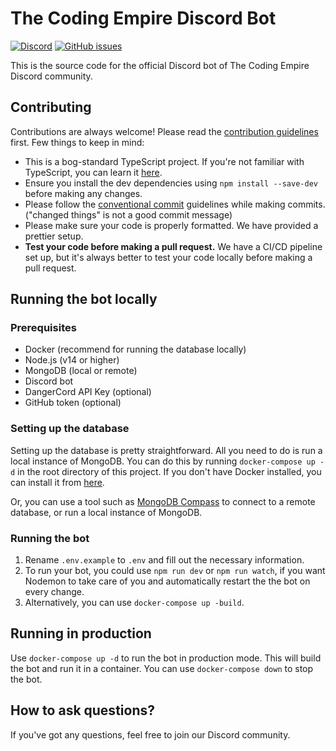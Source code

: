# The Coding Empire Discord Bot

[![Discord](https://img.shields.io/discord/952138215136055329?color=7289da&label=Discord&logo=discord&logoColor=white)](https://discord.gg/Z7NDVrTmDN)
[![GitHub issues](https://img.shields.io/github/issues/The-Coding-Empire/discord-bot?color=green)]()

This is the source code for the official Discord bot of The Coding Empire Discord community.

## Contributing

Contributions are always welcome! Please read the [contribution guidelines](CONTRIBUTING.md) first.
Few things to keep in mind:

-   This is a bog-standard TypeScript project. If you're not familiar with TypeScript, you can learn it [here](https://www.typescriptlang.org/docs/handbook/typescript-in-5-minutes.html).
-   Ensure you install the dev dependencies using `npm install --save-dev` before making any changes.
-   Please follow the [conventional commit](https://www.conventionalcommits.org/en/v1.0.0/) guidelines while making commits. ("changed things" is not a good commit message)
-   Please make sure your code is properly formatted. We have provided a prettier setup.
-   **Test your code before making a pull request.** We have a CI/CD pipeline set up, but it's always better to test your code locally before making a pull request.

## Running the bot locally

### Prerequisites

-   Docker (recommend for running the database locally)
-   Node.js (v14 or higher)
-   MongoDB (local or remote)
-   Discord bot
-   DangerCord API Key (optional)
-   GitHub token (optional)

### Setting up the database

Setting up the database is pretty straightforward. All you need to do is run a local instance of MongoDB. You can do this by running `docker-compose up -d` in the root directory of this project. If you don't have Docker installed, you can install it from [here](https://docs.docker.com/get-docker/).

Or, you can use a tool such as [MongoDB Compass](https://www.mongodb.com/products/compass) to connect to a remote database, or run a local instance of MongoDB.

### Running the bot

1. Rename `.env.example` to `.env` and fill out the necessary information.
2. To run your bot, you could use `npm run dev` or `npm run watch`, if you want Nodemon to take care of you and automatically restart the the bot on every change.
3. Alternatively, you can use `docker-compose up -build`.

## Running in production

Use `docker-compose up -d` to run the bot in production mode. This will build the bot and run it in a container. You can use `docker-compose down` to stop the bot.

## How to ask questions?

If you've got any questions, feel free to join our Discord community.
